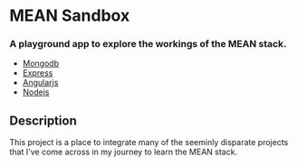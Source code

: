 # MEAN Sandbox

### A playground app to explore the workings of the MEAN stack.

* [Mongodb](https://www.mongodb.org)
* [Express](http://expressjs.com)
* [Angularjs](https://angularjs.org)
* [Nodejs](https://nodejs.org)

## Description

This project is a place to integrate many of the seeminly disparate projects that I've come across
in my journey to learn the MEAN stack.